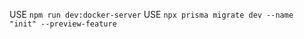 
USE ```npm run dev:docker-server```
USE  ```npx prisma migrate dev --name "init" --preview-feature```
